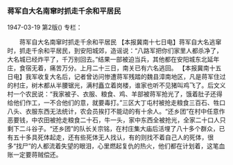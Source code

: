 ### 蒋军自大名南窜时抓走千余和平居民

1947-03-19
第2版()
专栏：

　　蒋军自大名南窜时抓走千余和平居民
    【本报冀南十七日电】蒋军自大名逃窜时，抓走千余和平居民，到安阳城郊，造谣说：“八路军把你们家里人都杀净了，大名城已经炸平了，千万别回去。”结果一部被迫当兵，其他都在安阳城东北延年庄，食宿无着，痛苦万分。上月二十三日，南关已有六名逃回。
    【本报冀南十五日电】我军收复大名后，记者曾访问惨遭蒋军残踏的魏县漳南地区，凡是蒋军住过的村庄，树木都从半腰锯光，满村矗立着岗楼，谁家也听不见猪叫鸡飞了。后文义村一个农民说：“我家被子、衣服、粮食、鸡、羊部被蒋军抢光了，饿着肚子还得给他们作工，一不合他们的意，就要毒打。”三区大丁屯村被抢走粮食三百石、牲口八头、衣服东西无法统计，农会员挨打不能动的有十余人。“还乡团”在村中任意作恶要钱，中农田被抢走粮食二十石，牛一头，家中东西全被抢光，全家二十口人只剩下二斗谷子。“还乡团”的队长关宗铭，在村庄集大庙后活埋了八十多个群众，已有五十多具死体起走，还有些死体无人找认，有的则找不着自己人的死体，很多“找尸”的人都流着失望的眼泪，心里燃起复仇的热火，他们都在计划着，这笔血账一定要蒋贼偿还。
